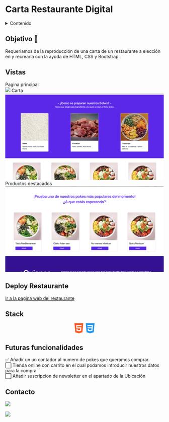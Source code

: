 # Carta Restaurante Digital

<details>
  <summary>Contenido </summary>
  <ol>
    <li><a href="#objetivo-🎯">Objetivo</a></li>
    <li><a href="#vistas">Vistas</a></li>
    <li><a href="#deploy">Deploy Consola</a></li>
    <li><a href="#stack">Stack</a></li>
    <li><a href="#futuras-funcionalidades">Futuras funcionalidades</a></li>
    <li><a href="#contacto">Contacto</a></li>
  </ol>
</details>

## Objetivo 🎯

Requeriamos de la reproducción de una carta de un restaurante a elección en y recrearla con la ayuda de HTML, CSS y Bootstrap.

## Vistas

Pagina principal</br>
<img src="./img/readme/landing.png">
Carta </br>
<img src="./img/readme/carta.png">
Productos destacados</br>
<img src="./img/readme/productos.png">

## Deploy Restaurante

<a href="https://stevengs7.github.io/Restaurante/" target="_blank"/>Ir a la pagina web del restaurante</a>

## Stack

<div align="center">
    <img src= "img/html-5.png"/>
    <img src= "img/css-3.png"/>
 </div>

## Futuras funcionalidades

✅ Añadir un un contador al numero de pokes que queramos comprar.</br>
⬜ Tienda online con carrito en el cual podamos introducir nuestros datos para la compra</br>
⬜ Añadir suscripcion de newsletter en el apartado de la Ubicación</br>

## Contacto

<a href="https://es.linkedin.com/in/mario-steeven-garz%C3%B3n-serna-27405a194" target="_blank"><img src="https://img.shields.io/badge/-LinkedIn-%230077B5?style=for-the-badge&logo=linkedin&logoColor=white" target="_blank"></a>

<a href="https://github.com/Stevengs7" target="_blank"><img src="https://img.shields.io/badge/github-24292F?style=for-the-badge&logo=github&logoColor=white" target="_blank"></a>

